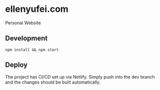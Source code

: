 # ellenyufei.com
Personal Website


## Development

`npm install && npm start`

## Deploy

The project has CI/CD set up via Netlify. Simply push into the dev branch and the changes should be built automatically.